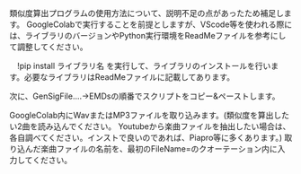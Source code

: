 類似度算出プログラムの使用方法について、説明不足の点があったため補足します。
GoogleColabで実行することを前提としますが、VScode等を使われる際には、ライブラリのバージョンやPython実行環境をReadMeファイルを参考にして調整してください。

　!pip install ライブラリ名 を実行して、ライブラリのインストールを行います。必要なライブラリはReadMeファイルに記載してあります。
 
 次に、GenSigFile....→EMDsの順番でスクリプトをコピー&ペーストします。
 
 GoogleColab内にWavまたはMP3ファイルを取り込みます。(類似度を算出したい2曲を読み込んでください。
 Youtubeから楽曲ファイルを抽出したい場合は、各自調べてください。インストで良いのであれば、Piapro等に多くあります。)
 取り込んだ楽曲ファイルの名前を、最初のFileName=のクオーテーション内に入力してください。
